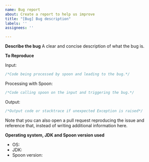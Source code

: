 ```yaml
---
name: Bug report
about: Create a report to help us improve
title: "[Bug] Bug description"
labels: ''
assignees: ''

---
```


**Describe the bug**
A clear and concise description of what the bug is.

**To Reproduce**

Input:
```java
/*Code being processed by spoon and leading to the bug.*/
```

Processing with Spoon:
```java
/*Code calling spoon on the input and triggering the bug.*/
```

Output:
```java
/*Output code or stacktrace if unexpected Exception is raised*/
```

Note that you can also open a pull request reproducing the issue and reference that, instead of writing additional information here.

**Operating system, JDK and Spoon version used**

* OS:
* JDK:
* Spoon version:
